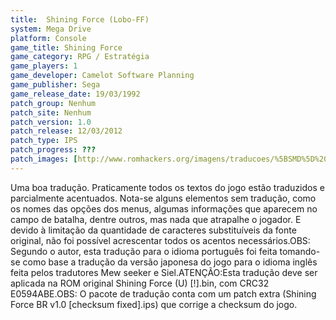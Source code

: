 ```yaml
---
title:  Shining Force (Lobo-FF)
system: Mega Drive
platform: Console
game_title: Shining Force
game_category: RPG / Estratégia
game_players: 1
game_developer: Camelot Software Planning
game_publisher: Sega
game_release_date: 19/03/1992
patch_group: Nenhum
patch_site: Nenhum
patch_version: 1.0
patch_release: 12/03/2012
patch_type: IPS
patch_progress: ???
patch_images: [http://www.romhackers.org/imagens/traducoes/%5BSMD%5D%20Shining%20Force%20-%20Lobo-FF%20-%201.png,http://www.romhackers.org/imagens/traducoes/%5BSMD%5D%20Shining%20Force%20-%20Lobo-FF%20-%202.png,http://www.romhackers.org/imagens/traducoes/%5BSMD%5D%20Shining%20Force%20-%20Lobo-FF%20-%203.png]
---
```

Uma boa tradução. Praticamente todos os textos do jogo estão traduzidos e parcialmente acentuados. Nota-se alguns elementos sem tradução, como os nomes das opções dos menus, algumas informações que aparecem no campo de batalha, dentre outros, mas nada que atrapalhe o jogador. E devido à limitação da quantidade de caracteres substituíveis da fonte original, não foi possível acrescentar todos os acentos necessários.OBS: Segundo o autor, esta tradução para o idioma português foi feita tomando-se como base a tradução da versão japonesa do jogo para o idioma inglês feita pelos tradutores Mew seeker e Siel.ATENÇÃO:Esta tradução deve ser aplicada na ROM original Shining Force (U) [!].bin, com CRC32 E0594ABE.OBS: O pacote de tradução conta com um patch extra (Shining Force BR v1.0 [checksum fixed].ips) que corrige a checksum do jogo.
